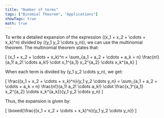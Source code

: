 ```yaml
---
title: "Number of terms"
tags: ["Binomial Theorem", "Applications"]
showTags: true
math: true
---
```




To write a detailed expansion of the expression \((x_1 + x_2 + \cdots + x_k)^n\) divided by \((y_1 y_2 \cdots y_n)\), we can use the multinomial theorem. The multinomial theorem states that:

\[
(x_1 + x_2 + \cdots + x_k)^n = \sum_{a_1 + a_2 + \cdots + a_k = n} \frac{n!}{a_1! a_2! \cdots a_k!} \cdot x_1^{a_1} x_2^{a_2} \cdots x_k^{a_k}
\]

When each term is divided by \(y_1 y_2 \cdots y_n\), we get:

\[
\frac{(x_1 + x_2 + \cdots + x_k)^n}{y_1 y_2 \cdots y_n} = \sum_{a_1 + a_2 + \cdots + a_k = n} \frac{n!}{a_1! a_2! \cdots a_k!} \cdot \frac{x_1^{a_1} x_2^{a_2} \cdots x_k^{a_k}}{y_1 y_2 \cdots y_n}
\]

Thus, the expansion is given by:

\[
\boxed{\frac{(x_1 + x_2 + \cdots + x_k)^n}{y_1 y_2 \cdots y_n}}
\]
